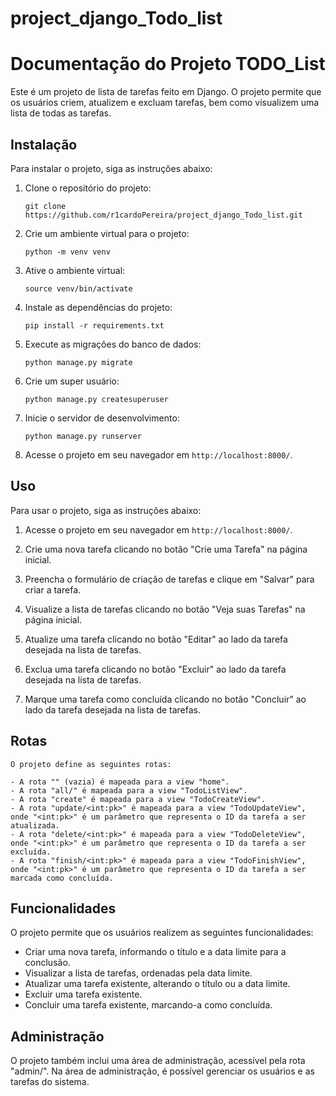 # project_django_Todo_list


# Documentação do Projeto TODO_List

Este é um projeto de lista de tarefas feito em Django. O projeto permite que os usuários criem, atualizem e excluam tarefas, bem como visualizem uma lista de todas as tarefas.

## Instalação

Para instalar o projeto, siga as instruções abaixo:

1. Clone o repositório do projeto:

   ```
   git clone https://github.com/r1cardoPereira/project_django_Todo_list.git
   ```

2. Crie um ambiente virtual para o projeto:

   ```
   python -m venv venv
   ```

3. Ative o ambiente virtual:

   ```
   source venv/bin/activate
   ```

4. Instale as dependências do projeto:

   ```
   pip install -r requirements.txt
   ```

5. Execute as migrações do banco de dados:

   ```
   python manage.py migrate
   ```
6. Crie um super usuário:

   ```
   python manage.py createsuperuser
   ```   

7. Inicie o servidor de desenvolvimento:

   ```
   python manage.py runserver
   ```

8. Acesse o projeto em seu navegador em `http://localhost:8000/`.

## Uso

Para usar o projeto, siga as instruções abaixo:

1. Acesse o projeto em seu navegador em `http://localhost:8000/`.

2. Crie uma nova tarefa clicando no botão "Crie uma Tarefa" na página inicial.

3. Preencha o formulário de criação de tarefas e clique em "Salvar" para criar a tarefa.

4. Visualize a lista de tarefas clicando no botão "Veja suas Tarefas" na página inicial.

5. Atualize uma tarefa clicando no botão "Editar" ao lado da tarefa desejada na lista de tarefas.

6. Exclua uma tarefa clicando no botão "Excluir" ao lado da tarefa desejada na lista de tarefas.

7. Marque uma tarefa como concluída clicando no botão "Concluir" ao lado da tarefa desejada na lista de tarefas.

## Rotas
```
O projeto define as seguintes rotas:

- A rota "" (vazia) é mapeada para a view "home".
- A rota "all/" é mapeada para a view "TodoListView".
- A rota "create" é mapeada para a view "TodoCreateView".
- A rota "update/<int:pk>" é mapeada para a view "TodoUpdateView", onde "<int:pk>" é um parâmetro que representa o ID da tarefa a ser atualizada.
- A rota "delete/<int:pk>" é mapeada para a view "TodoDeleteView", onde "<int:pk>" é um parâmetro que representa o ID da tarefa a ser excluída.
- A rota "finish/<int:pk>" é mapeada para a view "TodoFinishView", onde "<int:pk>" é um parâmetro que representa o ID da tarefa a ser marcada como concluída.

```


## Funcionalidades

O projeto permite que os usuários realizem as seguintes funcionalidades:

- Criar uma nova tarefa, informando o título e a data limite para a conclusão.
- Visualizar a lista de tarefas, ordenadas pela data limite.
- Atualizar uma tarefa existente, alterando o título ou a data limite.
- Excluir uma tarefa existente.
- Concluir uma tarefa existente, marcando-a como concluída.

## Administração

O projeto também inclui uma área de administração, acessível pela rota "admin/". Na área de administração, é possível gerenciar os usuários e as tarefas do sistema.